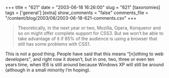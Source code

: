 +++
title = "621"
date = "2003-06-18 16:26:00"
slug = "621"
[taxonomies]
tags = ['general']
[extra]
show_comments = "false"
comments_file = "/content/blog/2003/06/2003-06-18-621-comments.csv"
+++

> Theoretically, in the next year or two, Mozilla, Opera, Konqueror and so on might offer complete support for CSS3. But we won’t be able to take advantage of it if 85% of the audience is using a browser that still has some problems with CSS1.

This is not a good thing. People have said that this means <q cite="http://raibledesigns.com/page/rd?anchor=does_microsoft_own_the_internet">\[n\]othing to web developers</q>, and right now it doesn’t, but in one, two, three or even ten years time, when IE6 is still around because Windows XP will still be around (although in a small minority I’m hoping).
